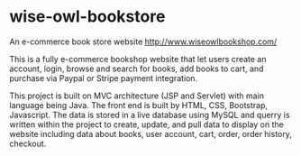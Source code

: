 # wise-owl-bookstore
An e-commerce book store website
http://www.wiseowlbookshop.com/

This is a fully e-commerce bookshop website that let users create an account, login, browse and search for books, add books to cart, and purchase via Paypal or Stripe payment integration.

This project is built on MVC architecture (JSP and Servlet) with main language being Java. The front end is built by HTML, CSS, Bootstrap, Javascript. The data is stored in a live database using MySQL and querry is written within the project to create, update, and pull data to display on the website including data about books, user account, cart, order, order history, checkout.
